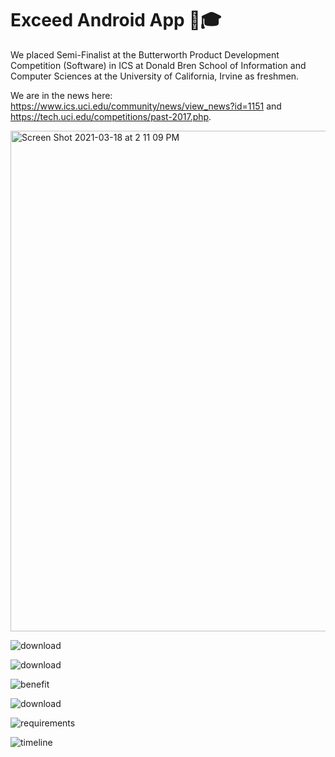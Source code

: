 # Exceed Android App 📲🎓

We placed Semi-Finalist at the Butterworth Product Development Competition (Software) in ICS at Donald Bren School of Information and Computer Sciences at the University of California, Irvine as freshmen. 

We are in the news here: https://www.ics.uci.edu/community/news/view_news?id=1151 and https://tech.uci.edu/competitions/past-2017.php. 

<img width="801" alt="Screen Shot 2021-03-18 at 2 11 09 PM" src="https://user-images.githubusercontent.com/19508013/111698390-fe688f00-87f3-11eb-9cd4-0f50bf1f1e28.png">

![download](https://user-images.githubusercontent.com/19508013/112402596-0def4880-8cca-11eb-9578-eb5bc92a1bfd.png)

![download](https://user-images.githubusercontent.com/19508013/112404194-22811000-8ccd-11eb-9e16-8bee6dd7815e.png)

![benefit](https://user-images.githubusercontent.com/19508013/112404199-244ad380-8ccd-11eb-8bb6-9ffc3409905a.png)

![download](https://user-images.githubusercontent.com/19508013/112405924-70e3de00-8cd0-11eb-8d97-79e7ac9b5534.png)

![requirements](https://user-images.githubusercontent.com/19508013/113514239-5a385500-9522-11eb-80b1-d9d57a7a7e36.png)

![timeline](https://user-images.githubusercontent.com/19508013/113514240-5c9aaf00-9522-11eb-985d-e67f3b180611.png)

